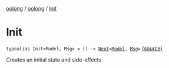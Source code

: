 [oolong](../index.md) / [oolong](index.md) / [Init](./-init.md)

# Init

`typealias Init<Model, Msg> = () -> `[`Next`](-next.md)`<`[`Model`](-init.md#Model)`, `[`Msg`](-init.md#Msg)`>` [(source)](https://github.com/oolong-kt/oolong/tree/master/oolong/src/commonMain/kotlin/oolong/types.kt#L27)

Creates an initial state and side-effects


